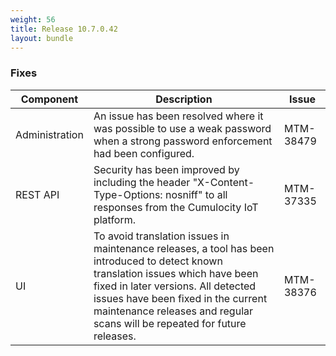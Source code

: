 ```yaml
---
weight: 56
title: Release 10.7.0.42
layout: bundle
---
```


### Fixes

<div><table ><colgroup>
<col style="width: 15%;"><col style="width: 70%;"><col style="width: 15%;"></colgroup>
<thead><tr>
<th>
Component</th>
<th>
Description</th>
<th>
Issue</th>
</tr>
</thead><tbody>

<tr>
<td>
Administration</td>
<td> An issue has been resolved where it was possible to use a weak password when a strong password enforcement had been configured.</td>
<td>
MTM-38479</td>
</tr>

<tr>
<td>
REST API</td>
<td > Security has been improved by including the header "X-Content-Type-Options: nosniff" to all responses from the Cumulocity IoT platform.</td>
<td>
MTM-37335</td>
</tr>

<tr>
<td>
UI</td>
<td > To avoid translation issues in maintenance releases, a tool has been introduced to detect known translation issues which have been fixed in later versions. All detected issues have been fixed in the current maintenance releases and regular scans will be repeated for future releases.</td>
<td>
MTM-38376</td>
</tr>

</tbody></table></div>
